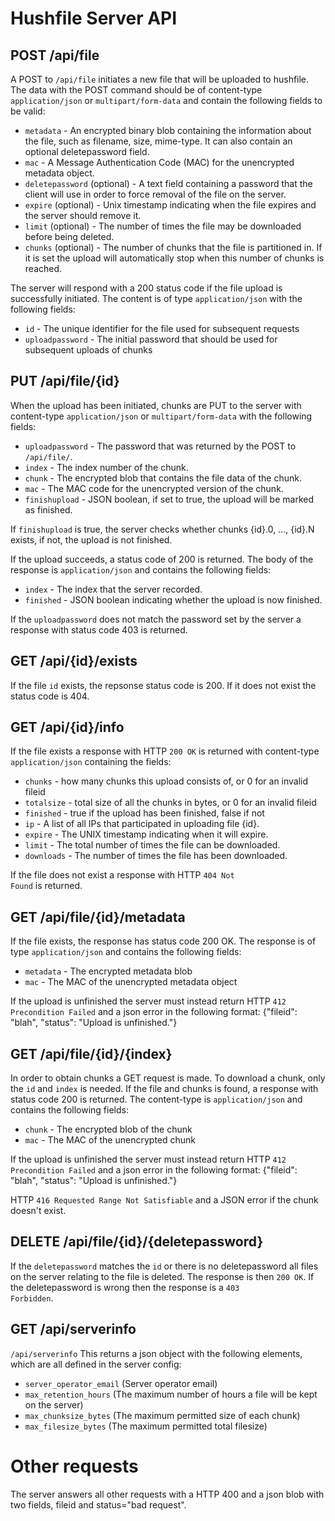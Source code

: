 Hushfile Server API
===================

POST /api/file
---------------
A POST to `/api/file` initiates a new file that will be uploaded to hushfile. The data with the POST command should be of content-type `application/json` or `multipart/form-data` and contain the following fields to be valid:

- `metadata` - An encrypted binary blob containing the information about the file, such as filename, size, mime-type. It can also contain an optional deletepassword field.
- `mac` - A Message Authentication Code (MAC) for the unencrypted metadata object.
- `deletepassword` (optional) - A text field containing a password that the client will use in order to force removal of the file on the server.
- `expire` (optional) - Unix timestamp indicating when the file expires and the server should remove it.
- `limit` (optional) - The number of times the file may be downloaded before being deleted.
- `chunks` (optional) - The number of chunks that the file is partitioned in. If it is set the upload will automatically stop when this number of chunks is reached.

The server will respond with a 200 status code if the file upload is successfully initiated. The content is of type `application/json` with the following fields:

- `id` - The unique identifier for the file used for subsequent requests
- `uploadpassword` - The initial password that should be used for subsequent uploads of chunks

PUT /api/file/{id}
-------------------
When the upload has been initiated, chunks are PUT to the server with content-type `application/json` or `multipart/form-data` with the following fields:

- `uploadpassword` - The password that was returned by the POST to `/api/file/`.
- `index` - The index number of the chunk.
- `chunk` - The encrypted blob that contains the file data of the chunk.
- `mac` - The MAC code for the unencrypted version of the chunk.
- `finishupload` - JSON boolean, if set to true, the upload will be marked as finished.

If `finishupload` is true, the server checks whether chunks {id}.0, ..., {id}.N exists, if not, the upload is not finished.

If the upload succeeds, a status code of 200 is returned. The body of the response is `application/json` and contains the following fields:

- `index` - The index that the server recorded.
- `finished` - JSON boolean indicating whether the upload is now finished.

If the `uploadpassword` does not match the password set by the server a response with status code 403 is returned.

GET /api/{id}/exists
--------------------
If the file `id` exists, the repsonse status code is 200. If it does not exist the status code is 404.

GET /api/{id}/info
------------------
If the file exists a response with HTTP <code>200 OK</code> is returned with content-type `application/json` containing the fields:

- `chunks` - how many chunks this upload consists of, or 0 for an invalid fileid
- `totalsize` - total size of all the chunks in bytes, or 0 for an invalid fileid
- `finished` - true if the upload has been finished, false if not
- `ip` - A list of all IPs that participated in uploading file {id}.
- `expire` - The UNIX timestamp indicating when it will expire.
- `limit` - The total number of times the file can be downloaded.
- `downloads` - The number of times the file has been downloaded.

If the file does not exist a response with HTTP <code>404 Not Found</code> is returned.

GET /api/file/{id}/metadata
---------------------------
If the file exists, the response has status code 200 OK. The response is of type `application/json` and contains the following fields:

- `metadata` - The encrypted metadata blob
- `mac` - The MAC of the unencrypted metadata object

If the upload is unfinished the server must instead return HTTP <code>412 Precondition Failed</code> and a json error in the following format: {"fileid": "blah", "status": "Upload is unfinished."}

GET /api/file/{id}/{index}
--------------------------
In order to obtain chunks a GET request is made. To download a chunk, only the `id` and `index` is needed. If the file and chunks is found, a response with status code 200 is returned. The content-type is `application/json` and contains the following fields:

- `chunk` - The encrypted blob of the chunk
- `mac` - The MAC of the unencrypted chunk

If the upload is unfinished the server must instead return HTTP <code>412 Precondition Failed</code> and a json error in the following format: {"fileid": "blah", "status": "Upload is unfinished."}

HTTP <code>416 Requested Range Not Satisfiable</code> and a JSON error if the chunk doesn't exist.


DELETE /api/file/{id}/{deletepassword}
--------------------------------------
If the `deletepassword` matches the `id` or there is no deletepassword all files on the server relating to the file is deleted. The response is then <code>200 OK</code>. If the deletepassword is wrong then the response is a <code>403 Forbidden</code>.

GET /api/serverinfo
-------------------
`/api/serverinfo` This returns a json object with the following elements, which are all defined in the server config:
- `server_operator_email` (Server operator email)
- `max_retention_hours` (The maximum number of hours a file will be kept on the server)
- `max_chunksize_bytes` (The maximum permitted size of each chunk)
- `max_filesize_bytes` (The maximum permitted total filesize)

Other requests
===============
The server answers all other requests with a HTTP 400 and a json blob with two fields, fileid and status="bad request".
